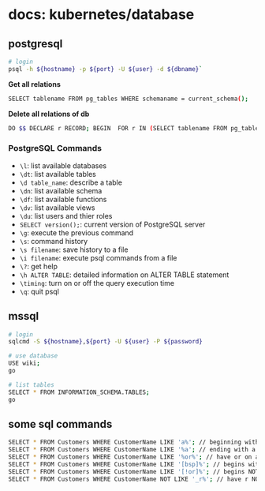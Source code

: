 # docs: kubernetes/database
## postgresql
```bash
# login
psql -h ${hostname} -p ${port} -U ${user} -d ${dbname}`
```

**Get all relations**
```bash
SELECT tablename FROM pg_tables WHERE schemaname = current_schema();
```

**Delete all relations of db**
```bash
DO $$ DECLARE r RECORD; BEGIN  FOR r IN (SELECT tablename FROM pg_tables WHERE schemaname = current_schema()) LOOP  EXECUTE  'DROP TABLE ' || quote_ident(r.tablename) || ' CASCADE'; END  LOOP; END $$;
```

### PostgreSQL Commands
- `\l`: list available databases
- `\dt`: list available tables
- `\d table_name`: describe a table
- `\dn`: list available schema
- `\df`: list available functions
- `\dv`: list available views
- `\du`: list users and thier roles
- `SELECT version();`: current version of PostgreSQL server
- `\g`: execute the previous command
- `\s`: command history
- `\s filename`: save history to a file
- `\i filename`: execute psql commands from a file
- `\?`: get help
- `\h ALTER TABLE`: detailed information on ALTER TABLE statement
- `\timing`: turn on or off the query execution time
- `\q`: quit psql

## mssql
```bash
# login
sqlcmd -S ${hostname},${port} -U ${user} -P ${password}

# use database
USE wiki;
go

# list tables
SELECT * FROM INFORMATION_SCHEMA.TABLES;
go
```

## some sql commands
```bash
SELECT * FROM Customers WHERE CustomerName LIKE 'a%'; // beginning with a
SELECT * FROM Customers WHERE CustomerName LIKE '%a'; // ending with a
SELECT * FROM Customers WHERE CustomerName LIKE '%or%'; // have or on any position
SELECT * FROM Customers WHERE CustomerName LIKE '[bsp]%'; // begins with b, s or p
SELECT * FROM Customers WHERE CustomerName LIKE '[!or]%'; // begins NOT with o,r
SELECT * FROM Customers WHERE CustomerName NOT LIKE '_r%'; // have r NOT on second position
```
